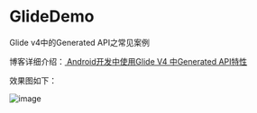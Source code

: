 # GlideDemo
Glide v4中的Generated API之常见案例

博客详细介绍：[ Android开发中使用Glide V4 中Generated API特性](http://blog.csdn.net/hexingen/article/details/72579529)

效果图如下：

![image](http://img.blog.csdn.net/20170520155143988?watermark/2/text/aHR0cDovL2Jsb2cuY3Nkbi5uZXQvaGV4aW5nZW4=/font/5a6L5L2T/fontsize/400/fill/I0JBQkFCMA==/dissolve/70/gravity/SouthEast)

